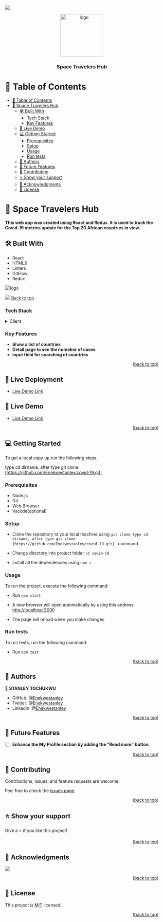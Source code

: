 <a name="readme-top"></a>
![](https://img.shields.io/badge/Microverse-blueviolet)

<div align="center">

  <img src="src/assests/logo.png" alt="logo" width="140"  height="auto" />
  <br/>

  <h3><b>Space Travelers Hub</b></h3>

</div>

<!-- TABLE OF CONTENTS -->

# 📗 Table of Contents

- [📗 Table of Contents](#-table-of-contents)
- [📖 Space Travelers Hub <a name="about-project"></a>](#covid-19-metrics-webapp-)
  - [🛠 Built With <a name="built-with"></a>](#-built-with-)
    - [Tech Stack <a name="tech-stack"></a>](#tech-stack-)
    - [Key Features <a name="key-features"></a>](#key-features-)
  - [🚀 Live Demo <a name="live-demo"></a>](#-live-demo-)
  - [💻 Getting Started <a name="getting-started"></a>](#-getting-started-)
    - [Prerequisites](#prerequisites)
    - [Setup](#setup)
    - [Usage](#usage)
    - [Run tests](#run-tests)
  - [👥 Authors <a name="authors"></a>](#-authors-)
  - [🔭 Future Features <a name="future-features"></a>](#-future-features-)
  - [🤝 Contributing <a name="contributing"></a>](#-contributing-)
  - [⭐️ Show your support <a name="support"></a>](#️-show-your-support-)
  - [🙏 Acknowledgments <a name="acknowledgements"></a>](#-acknowledgments-)
  - [📝 License <a name="license"></a>](#-license-)

<!-- PROJECT DESCRIPTION -->

# 📖 Space Travelers Hub <a name="about-project"></a>

>

**This web app was created using React and Redux. It is used to track the Covid-19 metrics update for the Top 20 African countries in view.**
## 🛠 Built With <a name="built-with"></a>
- React
- HTML5
- Linters
- GitFlow
- Redux
  
<img src="src/assests/mock.png" alt="logo"   height="auto" />

</br>

![](src/assests/view.gif)
[Back to top](#readme-top)

### Tech Stack <a name="tech-stack"></a>


<details>
  <summary>Client</summary>
  <ul>
    <li><a href="https://reactjs.org/">React.js</a></li>
    <li><a href="https://react-redux.js.org/">React Redux</a></li>
    <li><a href="https://reactrouter.com/">React Router</a></li>
  </ul>
</details>

<!-- Features -->

### Key Features <a name="key-features"></a>


- **Show a list of countries**
- **Detail page to see the numeber of cases**
- **input field for searching of countries**

<p align="right">(<a href="#readme-top">back to top</a>)</p>

<!-- LIVE DEMO -->

## 🚀 Live Deployment <a name="live-demo"></a>


- [Live Demo Link](https://covid-19-webb-app.netlify.app/)


## 🚀 Live Demo <a name="live-demo"></a>


- [Live Demo Link](https://www.loom.com/share/1a25120c521241829f0fd1f35d22d950)

<p align="right">(<a href="#readme-top">back to top</a>)</p>

<!-- GETTING STARTED -->

## 💻 Getting Started <a name="getting-started"></a>

To get a local copy up run the following steps.

type cd dirname, after type git clone [https://github.com/Enekwestanley/covid-19.git]

### Prerequisites
- Node.js
- Git
- Web Browser
- Vscode(optional)

### Setup
  - Clone the repository to your local machine using `git clone type cd dirname, after type git clone [https://github.com/Enekwestanley/covid-19.git]
`  command.

  - Change directory into project folder `cd covid-19`

  - Install all the dependencies using `npm i`

### Usage

To run the project, execute the following command:
- Run `npm start`
  
- A new browser will open automatically by using this address [http://localhost:3000](https://stately-moonbeam-331ae3.netlify.app/#/) 
  
-  The page will reload when you make changes.

### Run tests

To run tests, run the following command:

- Run `npm test`


<p align="right">(<a href="#readme-top">back to top</a>)</p>

<!-- AUTHORS -->

## 👥 Authors <a name="authors"></a>

👤 **STANLEY TOCHUKWU**

- GitHub: [@Enekwestanley](https://github.com/Enekwestanley)
- Twitter: [@Enekwestanley](https://twitter.com/Tochukwu87)
- LinkedIn: [@Enekwestanley](https://www.linkedin.com/in/stanley-enekwe-285104230/)

<p align="right">(<a href="#readme-top">back to top</a>)</p>

<!-- FUTURE FEATURES -->

## 🔭 Future Features <a name="future-features"></a>


- [ ] **Enhance the My Profile section by adding the "Read more" button.**


<p align="right">(<a href="#readme-top">back to top</a>)</p>

<!-- CONTRIBUTING -->

## 🤝 Contributing <a name="contributing"></a>

Contributions, issues, and feature requests are welcome!

Feel free to check the [issues page](../../issues/).

<p align="right">(<a href="#readme-top">back to top</a>)</p>

<!-- SUPPORT -->

## ⭐️ Show your support <a name="support"></a>

Give a ⭐️ if you like this project!

<p align="right">(<a href="#readme-top">back to top</a>)</p>

<!-- ACKNOWLEDGEMENTS -->

## 🙏 Acknowledgments <a name="acknowledgements"></a>

  ![](https://img.shields.io/badge/Microverse-blueviolet)

<p align="right">(<a href="#readme-top">back to top</a>)</p>

<!-- LICENSE -->

## 📝 License <a name="license"></a>

This project is [MIT](./LICENSE) licensed.


<p align="right">(<a href="#readme-top">back to top</a>)</p>
